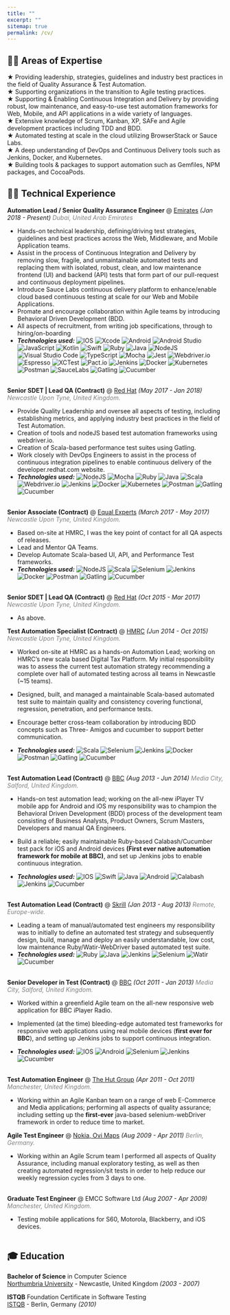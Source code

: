 ```yaml
---
title: ""
excerpt: ""
sitemap: true
permalink: /cv/
---
```

## 👨‍💻 Areas of Expertise
★ Providing leadership, strategies, guidelines and industry best practices in the field of Quality Assurance & Test Automation.  
★ Supporting organizations in the transition to Agile testing practices.  
★ Supporting & Enabling Continuous Integration and Delivery by providing robust, low
maintenance, and easy-to-use test automation frameworks for Web, Mobile, and API applications in a wide variety of languages.  
★ Extensive knowledge of Scrum, Kanban, XP, SAFe and Agile development practices including TDD and BDD.  
★ Automated testing at scale in the cloud utilizing BrowserStack or Sauce Labs.  
★ A deep understanding of DevOps and Continuous Delivery tools such as Jenkins, Docker, and Kubernetes.  
★ Building tools & packages to support automation such as Gemfiles, NPM packages, and CocoaPods.

## 👨‍💻 Technical Experience

**Automation Lead / Senior Quality Assurance Engineer** @ [Emirates](https://emirates.com) _(Jan 2018 - Present)_
<span style="color:grey">*Dubai, United Arab Emirates*</span><br>

- Hands-on technical leadership, defining/driving test strategies, guidelines and best practices across the Web, Middleware, and Mobile Application teams.
- Assist in the process of Continuous Integration and Delivery by removing slow, fragile, and unmaintainable automated tests and replacing them with isolated, robust, clean, and low maintenance frontend (UI) and backend (API) tests that form part of our pull-request and continuous deployment pipelines.
- Introduce Sauce Labs continuous delivery platform to enhance/enable cloud based continuous testing at scale for our Web and Mobile Applications.
- Promate and encourage collaboration within Agile teams by introducing Behavioral Driven Development (BDD.
- All aspects of recruitment, from writing job specifications, through to hiring/on-boarding    
- **_Technologies used:_** ![IOS](https://img.shields.io/badge/iOS-000000?style=for-the-badge&logo=ios&logoColor=white)
![Xcode](https://img.shields.io/badge/Xcode-007ACC?style=for-the-badge&logo=Xcode&logoColor=white)
![Android](https://img.shields.io/badge/Android-3DDC84?style=for-the-badge&logo=android&logoColor=white)
![Android Studio](https://img.shields.io/badge/Android%20Studio-3DDC84.svg?style=for-the-badge&logo=android-studio&logoColor=white)
![JavaScript](https://img.shields.io/badge/javascript-%23323330.svg?style=for-the-badge&logo=javascript&logoColor=%23F7DF1E)
![Kotlin](https://img.shields.io/badge/kotlin-%230095D5.svg?style=for-the-badge&logo=kotlin&logoColor=white)
![Swift](https://img.shields.io/badge/swift-F54A2A?style=for-the-badge&logo=swift&logoColor=white)
![Ruby](https://img.shields.io/badge/ruby-%23CC342D.svg?style=for-the-badge&logo=ruby&logoColor=white)
![Java](https://img.shields.io/badge/java-%23CC342D.svg?style=for-the-badge&logo=java&logoColor=white)
![NodeJS](https://img.shields.io/badge/node.js-6DA55F?style=for-the-badge&logo=node.js&logoColor=white)
![Visual Studio Code](https://img.shields.io/badge/Visual%20Studio%20Code-0078d7.svg?style=for-the-badge&logo=visual-studio-code&logoColor=white)
![TypeScript](https://img.shields.io/badge/typescript-%23007ACC.svg?style=for-the-badge&logo=typescript&logoColor=white)
![Mocha](https://img.shields.io/badge/-mocha-%238D6748?style=for-the-badge&logo=mocha&logoColor=white)
![Jest](https://img.shields.io/badge/-jest-%23C21325?style=for-the-badge&logo=jest&logoColor=white)
![Webdriver.io](https://img.shields.io/badge/webdriverio-%23326ce5.svg?style=for-the-badge&logo=webdriverio&logoColor=white)
![Espresso](https://img.shields.io/badge/espresso-%6DA55F.svg?style=for-the-badge&logo=espresso&logoColor=white)
![XCTest](https://img.shields.io/badge/xctest-F54A2A?style=for-the-badge&logo=xctest&logoColor=white)
![Pact.io](https://img.shields.io/badge/pact.io-%23326ce5.svg?style=for-the-badge&logo=pact.io&logoColor=white)
![Jenkins](https://img.shields.io/badge/jenkins-%232C5263.svg?style=for-the-badge&logo=jenkins&logoColor=white)
![Docker](https://img.shields.io/badge/docker-%230db7ed.svg?style=for-the-badge&logo=docker&logoColor=white)
![Kubernetes](https://img.shields.io/badge/kubernetes-%23326ce5.svg?style=for-the-badge&logo=kubernetes&logoColor=white)
![Postman](https://img.shields.io/badge/Postman-FF6C37?style=for-the-badge&logo=postman&logoColor=white)
![SauceLabs](https://img.shields.io/badge/saucelabs-%23000000.svg?style=for-the-badge&logo=saucelabs&logoColor=white)
![Gatling](https://img.shields.io/badge/Gatling-%23663399.svg?style=for-the-badge&logo=gatling&logoColor=white)
![Cucumber](https://img.shields.io/badge/cucumber-%23000000.svg?style=for-the-badge&logo=cucumber&logoColor=white)<br><br>

**Senior SDET | Lead QA (Contract)** @ [Red Hat](https://developers.redhat.com/) _(May 2017 - Jan 2018)_
<span style="color:grey">*Newcastle Upon Tyne, United Kingdom.*</span> <br>

- Provide Quality Leadership and oversee all aspects of testing, including establishing metrics, and applying industry best practices in the field of Test Automation.
- Creation of tools and nodeJS based test automation frameworks using webdriver.io.
- Creation of Scala-based performance test suites using Gatling.
- Work closely with DevOps Engineers to assist in the process of continuous integration
pipelines to enable continuous delivery of the developer.redhat.com website.
- **_Technologies used:_** ![NodeJS](https://img.shields.io/badge/node.js-6DA55F?style=for-the-badge&logo=node.js&logoColor=white)
![Mocha](https://img.shields.io/badge/-mocha-%238D6748?style=for-the-badge&logo=mocha&logoColor=white)
![Ruby](https://img.shields.io/badge/ruby-%23CC342D.svg?style=for-the-badge&logo=ruby&logoColor=white)
![Java](https://img.shields.io/badge/java-%23CC342D.svg?style=for-the-badge&logo=java&logoColor=white)
![Scala](https://img.shields.io/badge/scala-%23DC322F.svg?style=for-the-badge&logo=scala&logoColor=white)
![Webdriver.io](https://img.shields.io/badge/webdriverio-%23326ce5.svg?style=for-the-badge&logo=webdriverio&logoColor=white)
![Jenkins](https://img.shields.io/badge/jenkins-%232C5263.svg?style=for-the-badge&logo=jenkins&logoColor=white)
![Docker](https://img.shields.io/badge/docker-%230db7ed.svg?style=for-the-badge&logo=docker&logoColor=white)
![Kubernetes](https://img.shields.io/badge/kubernetes-%23326ce5.svg?style=for-the-badge&logo=kubernetes&logoColor=white)
![Postman](https://img.shields.io/badge/Postman-FF6C37?style=for-the-badge&logo=postman&logoColor=white)
![Gatling](https://img.shields.io/badge/Gatling-%23663399.svg?style=for-the-badge&logo=gatling&logoColor=white)
![Cucumber](https://img.shields.io/badge/cucumber-%23000000.svg?style=for-the-badge&logo=cucumber&logoColor=white)<br><br>

**Senior Associate (Contract)** @ [Equal Experts](https://www.equalexperts.com/) _(March 2017 - May 2017)_ 
<span style="color:grey">*Newcastle Upon Tyne, United Kingdom.*</span><br>

- Based on-site at HMRC, I was the key point of contact for all QA aspects of releases.
- Lead and Mentor QA Teams.
- Develop Automate Scala-based UI, API, and Performance Test frameworks.
- **_Technologies used:_** ![NodeJS](https://img.shields.io/badge/node.js-6DA55F?style=for-the-badge&logo=node.js&logoColor=white)
![Scala](https://img.shields.io/badge/scala-%23DC322F.svg?style=for-the-badge&logo=scala&logoColor=white)
![Selenium](https://img.shields.io/badge/selenium-%23326ce5.svg?style=for-the-badge&logo=selenium&logoColor=white)
![Jenkins](https://img.shields.io/badge/jenkins-%232C5263.svg?style=for-the-badge&logo=jenkins&logoColor=white)
![Docker](https://img.shields.io/badge/docker-%230db7ed.svg?style=for-the-badge&logo=docker&logoColor=white)
![Postman](https://img.shields.io/badge/Postman-FF6C37?style=for-the-badge&logo=postman&logoColor=white)
![Gatling](https://img.shields.io/badge/Gatling-%23663399.svg?style=for-the-badge&logo=gatling&logoColor=white)
![Cucumber](https://img.shields.io/badge/cucumber-%23000000.svg?style=for-the-badge&logo=cucumber&logoColor=white)<br><br>

**Senior SDET | Lead QA (Contract)** @ [Red Hat](https://developers.redhat.com/) _(Oct 2015 - Mar 2017)_ 
<span style="color:grey">*Newcastle Upon Tyne, United Kingdom.*</span> <br>

- As above.

**Test Automation Specialist (Contract)** @ [HMRC](https://www.gov.uk/government/organisations/hm-revenue-customs) _(Jun 2014 - Oct 2015)_
<span style="color:grey">*Newcastle Upon Tyne, United Kingdom.*</span><br>

- Worked on-site at HMRC as a hands-on Automation Lead; working on HMRC’s new scala based Digital Tax Platform. My initial responsibility was to assess the current test automation strategy recommending a complete over hall of automated testing across all teams in Newcastle (~15 teams).
- Designed, built, and managed a maintainable Scala-based automated test suite to maintain quality and consistency covering functional, regression, penetration, and performance tests.
- Encourage better cross-team collaboration by introducing BDD concepts such as Three-
Amigos and cucumber to support better communication.

- **_Technologies used:_** ![Scala](https://img.shields.io/badge/scala-%23DC322F.svg?style=for-the-badge&logo=scala&logoColor=white)
![Selenium](https://img.shields.io/badge/selenium-%23326ce5.svg?style=for-the-badge&logo=selenium&logoColor=white)
![Jenkins](https://img.shields.io/badge/jenkins-%232C5263.svg?style=for-the-badge&logo=jenkins&logoColor=white)
![Docker](https://img.shields.io/badge/docker-%230db7ed.svg?style=for-the-badge&logo=docker&logoColor=white)
![Postman](https://img.shields.io/badge/Postman-FF6C37?style=for-the-badge&logo=postman&logoColor=white)
![Gatling](https://img.shields.io/badge/Gatling-%23663399.svg?style=for-the-badge&logo=gatling&logoColor=white)
![Cucumber](https://img.shields.io/badge/cucumber-%23000000.svg?style=for-the-badge&logo=cucumber&logoColor=white)<br><br>

**Test Automation Lead (Contract)** @ [BBC](https://www.bbc.co.uk/iplayer) _(Aug 2013 - Jun 2014)_
<span style="color:grey">*Media City, Salford, United Kingdom.*</span><br>

- Hands-on test automation lead; working on the all-new iPlayer TV mobile app for Android and iOS my responsibility was to champion the Behavioral Driven Development (BDD) process of the development team consisting of Business Analysts, Product Owners, Scrum Masters, Developers and manual QA Engineers.
- Build a reliable; easily maintainable Ruby-based Calabash/Cucumber test pack for iOS and Android devices **(First ever native automation framework for mobile at BBC)**, and set up Jenkins jobs to enable continuous integration.

- **_Technologies used:_** ![IOS](https://img.shields.io/badge/iOS-000000?style=for-the-badge&logo=ios&logoColor=white)
![Swift](https://img.shields.io/badge/swift-F54A2A?style=for-the-badge&logo=swift&logoColor=white)
![Java](https://img.shields.io/badge/java-%23CC342D.svg?style=for-the-badge&logo=java&logoColor=white)
![Android](https://img.shields.io/badge/Android-3DDC84?style=for-the-badge&logo=android&logoColor=white)
![Calabash](https://img.shields.io/badge/calabash-%23326ce5.svg?style=for-the-badge&logo=calabash&logoColor=white)
![Jenkins](https://img.shields.io/badge/jenkins-%232C5263.svg?style=for-the-badge&logo=jenkins&logoColor=white)
![Cucumber](https://img.shields.io/badge/cucumber-%23000000.svg?style=for-the-badge&logo=cucumber&logoColor=white)<br><br>

**Test Automation Lead (Contract)** @ [Skrill](https://www.skrill.com/en/) _(Jan 2013 - Aug 2013)_
<span style="color:grey">*Remote, Europe-wide.*</span><br>

- Leading a team of manual/automated test engineers my responsibility was to initially to define an automated test strategy and subsequently design, build, manage and deploy an easily understandable, low cost, low maintenance Ruby/Watir-WebDriver based automated test suite.
- **_Technologies used:_**
![Ruby](https://img.shields.io/badge/ruby-%23CC342D.svg?style=for-the-badge&logo=ruby&logoColor=white)
![Java](https://img.shields.io/badge/java-%23CC342D.svg?style=for-the-badge&logo=java&logoColor=white)
![Jenkins](https://img.shields.io/badge/jenkins-%232C5263.svg?style=for-the-badge&logo=jenkins&logoColor=white)
![Selenium](https://img.shields.io/badge/selenium-%23326ce5.svg?style=for-the-badge&logo=selenium&logoColor=white)
![Watir](https://img.shields.io/badge/watir-%2300599C.svg?style=for-the-badge&logo=watir&logoColor=white)
![Cucumber](https://img.shields.io/badge/cucumber-%23000000.svg?style=for-the-badge&logo=cucumber&logoColor=white)<br><br>

**Senior Developer in Test (Contract)** @ [BBC](https://www.bbc.co.uk/sounds) _(Oct 2011 - Jan 2013)_
<span style="color:grey">*Media City, Salford, United Kingdom.*</span><br>

- Worked within a greenfield Agile team on the all-new responsive web application for BBC iPlayer Radio.
- Implemented (at the time) bleeding-edge automated test frameworks for responsive web applications using real mobile devices (**first ever for BBC**), and setting up Jenkins jobs to support continuous integration.

- **_Technologies used:_** ![IOS](https://img.shields.io/badge/iOS-000000?style=for-the-badge&logo=ios&logoColor=white)
![Android](https://img.shields.io/badge/Android-3DDC84?style=for-the-badge&logo=android&logoColor=white)
![Selenium](https://img.shields.io/badge/selenium-%23326ce5.svg?style=for-the-badge&logo=selenium&logoColor=white)
![Jenkins](https://img.shields.io/badge/jenkins-%232C5263.svg?style=for-the-badge&logo=jenkins&logoColor=white)
![Cucumber](https://img.shields.io/badge/cucumber-%23000000.svg?style=for-the-badge&logo=cucumber&logoColor=white)<br><br>

**Test Automation Engineer** @ [The Hut Group](https://www.thehut.com/) _(Apr 2011 - Oct 2011)_
<span style="color:grey">*Manchester, United Kingdom.*</span><br>

- Working within an Agile Kanban team on a range of web E-Commerce and Media applications; performing all aspects of quality assurance; including setting up the **first-ever** java-based selenium-webDriver framework in order to reduce time to market.

**Agile Test Engineer** @ [Nokia, Ovi Maps](https://wego.here.com/) _(Aug 2009 - Apr 2011)_
<span style="color:grey">*Berlin, Germany.*</span><br>

- Working within an Agile Scrum team I performed all aspects of Quality Assurance, including manual exploratory testing, as well as then creating automated regression/sit tests in order to help reduce our weekly regression cycles from 3 days to one.<br><br>

**Graduate Test Engineer** @ EMCC Software Ltd _(Aug 2007 - Apr 2009)_
<span style="color:grey">*Manchester, United Kingdom.*</span><br>

- Testing mobile applications for S60, Motorola, Blackberry, and iOS devices.<br><br>

## 🎓 Education

**Bachelor of Science** in Computer Science<br>
[Northumbria University](https://www.northumbria.ac.uk/) - Newcastle, United Kingdom _(2003 - 2007)_

**ISTQB** Foundation Certificate in Software Testing<br>
[ISTQB](https://www.istqb.org/) - Berlin, Germany _(2010)_ <br>

